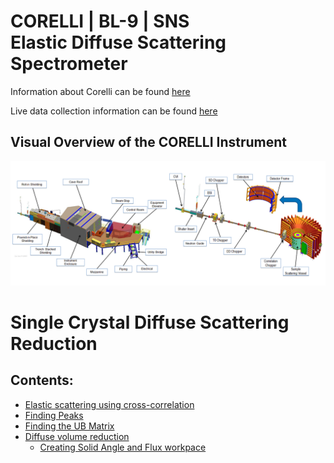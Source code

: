 # CORELLI | BL-9 | SNS <br/> Elastic Diffuse Scattering Spectrometer

Information about Corelli can be found [here](https://neutrons.ornl.gov/corelli)

Live data collection information can be found [here](https://monitor.sns.gov/dasmon/corelli)

## Visual Overview of the CORELLI Instrument
![Corelli](BL-9-CORELLI-Instrument-Diagram.png)

# Single Crystal Diffuse Scattering Reduction

## Contents:
* [Elastic scattering using cross-correlation](cc.md)
* [Finding Peaks](peaks.md)
* [Finding the UB Matrix](ub.md)
* [Diffuse volume reduction](reduction.md)
  * [Creating Solid Angle and Flux workpace](van.md)

